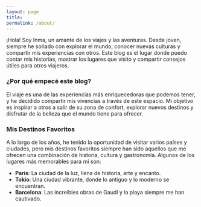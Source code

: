 ```yaml
---
layout: page
title: 
permalink: /about/
---
```


¡Hola! Soy Inma, un amante de los viajes y las aventuras. Desde joven, siempre he soñado con explorar el mundo, conocer nuevas culturas y compartir mis experiencias con otros. Este blog es el lugar donde puedo contar mis historias, mostrar los lugares que visito y compartir consejos útiles para otros viajeros.

### ¿Por qué empecé este blog?

El viaje es una de las experiencias más enriquecedoras que podemos tener, y he decidido compartir mis vivencias a través de este espacio. Mi objetivo es inspirar a otros a salir de su zona de confort, explorar nuevos destinos y disfrutar de la belleza que el mundo tiene para ofrecer.

### Mis Destinos Favoritos

A lo largo de los años, he tenido la oportunidad de visitar varios países y ciudades, pero mis destinos favoritos siempre han sido aquellos que me ofrecen una combinación de historia, cultura y gastronomía. Algunos de los lugares más memorables para mí son:

- **París**: La ciudad de la luz, llena de historia, arte y encanto.
- **Tokio**: Una ciudad vibrante, donde lo antiguo y lo moderno se encuentran.
- **Barcelona**: Las increíbles obras de Gaudí y la playa siempre me han cautivado.

